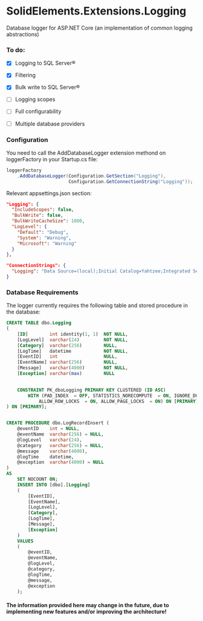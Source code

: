 # SolidElements.Extensions.Logging
Database logger for ASP.NET Core (an implementation of common logging abstractions)


### To do:
- [x] Logging to SQL Server&reg;
- [x] Filtering
- [x] Bulk write to SQL Server&reg;
- [ ] Logging scopes
- [ ] Full configurability
- [ ] Multiple database providers


### Configuration

You need to call the AddDatabaseLogger extension methond on loggerFactory in your Startup.cs file:
```csharp
loggerFactory
    .AddDatabaseLogger(Configuration.GetSection("Logging"),
                       Configuration.GetConnectionString("Logging"));
```

Relevant appsettings.json section:
```json
"Logging": {
  "IncludeScopes": false,
  "BulkWrite": false,
  "BulkWriteCacheSize": 1000,
  "LogLevel": {
    "Default": "Debug",
    "System": "Warning",
    "Microsoft": "Warning"
  }
},

"ConnectionStrings": {
  "Logging": "Data Source=(local);Initial Catalog=Yahtzee;Integrated Security=True;Connect Timeout=15;Encrypt=False;TrustServerCertificate=True;ApplicationIntent=ReadWrite;MultiSubnetFailover=False"
}
```


### Database Requirements

The logger currently requires the following table and stored procedure in the database:
```sql
CREATE TABLE dbo.Logging
(
    [ID]        int identity(1, 1)  NOT NULL,
    [LogLevel]  varchar(24)         NOT NULL,
    [Category]  varchar(256)        NULL,
    [LogTime]   datetime            NOT NULL,
    [EventID]   int                 NULL,
    [EventName] varchar(256)        NULL,
    [Message]   varchar(4000)       NOT NULL,
    [Exception] varchar(max)        NULL
    

    CONSTRAINT PK_dboLogging PRIMARY KEY CLUSTERED (ID ASC)
        WITH (PAD_INDEX  = OFF, STATISTICS_NORECOMPUTE  = ON, IGNORE_DUP_KEY = OFF, 
            ALLOW_ROW_LOCKS  = ON, ALLOW_PAGE_LOCKS  = ON) ON [PRIMARY],
) ON [PRIMARY];


CREATE PROCEDURE dbo.LogRecordInsert (
    @eventID    int = NULL,
    @eventName  varchar(256) = NULL,
    @logLevel   varchar(24),
    @category   varchar(256) = NULL,
    @message    varchar(4000),
    @logTime    datetime,
    @exception  varchar(4000) = NULL
)
AS
    SET NOCOUNT ON;
    INSERT INTO [dbo].[Logging]
    (
        [EventID],  
        [EventName],    
        [LogLevel], 
        [Category], 
        [LogTime],  
        [Message],  
        [Exception]         
    )
    VALUES
    (
        @eventID,
        @eventName,
        @logLevel,
        @category,
        @logTime,
        @message,
        @exception
    );
```

#### The information provided here may change in the future, due to implementing new features and/or improving the architecture!
